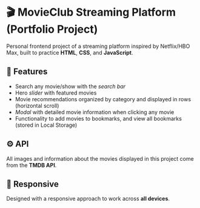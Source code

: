 # 🎬 MovieClub Streaming Platform (Portfolio Project)

Personal frontend project of a streaming platform inspired by Netflix/HBO Max, built to practice **HTML**, **CSS**, and **JavaScript**.

## 🔮 Features

- Search any movie/show with the _search bar_
- Hero _slider_ with featured movies
- Movie recommendations organized by category and displayed in rows (horizontal scroll)
- _Modal_ with detailed movie information when clicking any movie
- Functionality to add movies to bookmarks, and view all bookmarks (stored in Local Storage)

## ⚙️ API

All images and information about the movies displayed in this project come from the **TMDB API**.

## 📱 Responsive

Designed with a responsive approach to work across **all devices**.
